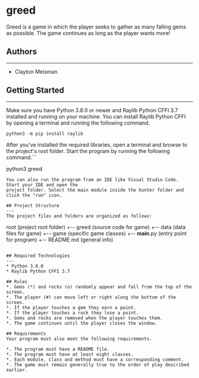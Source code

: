 # greed
Greed is a game in which the player seeks to gather as many falling gems as possible. The game continues as long as the player wants more!
## Authors
---
* Clayton Meisman 
## Getting Started
---
Make sure you have Python 3.8.0 or newer and Raylib Python CFFI 3.7 installed and running on your machine. You can install Raylib Python CFFI by opening a terminal and running the following command.
```
python3 -m pip install raylib
```
After you've installed the required libraries, open a terminal and browse to the project's root folder. Start the program by running the following command.```

python3 greed 
```
You can also run the program from an IDE like Visual Studio Code. Start your IDE and open the 
project folder. Select the main module inside the hunter folder and click the "run" icon.

## Project Structure
---
The project files and folders are organized as follows:
```
root                    (project root folder)
+-- greed                 (source code for game)
  +-- data              (data files for game)
  +-- game              (specific game classes)
  +-- __main__.py       (entry point for program)
+-- README.md           (general info)
```

## Required Technologies
---
* Python 3.8.0
* Raylib Python CFFI 3.7

## Rules
*. Gems (*) and rocks (o) randomly appear and fall from the top of the screen.
*. The player (#) can move left or right along the bottom of the screen.
*. If the player touches a gem they earn a point.
*. If the player touches a rock they lose a point.
*. Gems and rocks are removed when the player touches them.
*. The game continues until the player closes the window.

## Requirements
Your program must also meet the following requirements.

*. The program must have a README file.
*. The program must have at least eight classes.
*. Each module, class and method must have a corresponding comment.
*. The game must remain generally true to the order of play described earlier.